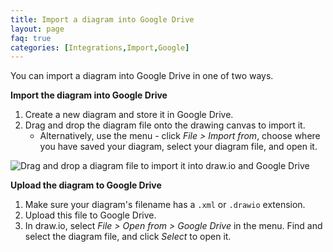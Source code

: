 ```yaml
---
title: Import a diagram into Google Drive
layout: page
faq: true
categories: [Integrations,Import,Google]
---
```


You can import a diagram into Google Drive in one of two ways.

**Import the diagram into Google Drive**

1. Create a new diagram and store it in Google Drive.
2. Drag and drop the diagram file onto the drawing canvas to import it.
   * Alternatively, use the menu - click _File > Import from_, choose where you have saved your diagram, select your diagram file, and open it.

<img src="/assets/img/blog/import-drag-drop.gif" style="max-width:100%;height:auto;" alt="Drag and drop a diagram file to import it into draw.io and Google Drive">

**Upload the diagram to Google Drive**

1. Make sure your diagram's filename has a ``.xml`` or ``.drawio`` extension.
2. Upload this file to Google Drive.
3. In draw.io, select _File > Open from > Google Drive_ in the menu. Find and select the diagram file, and click _Select_ to open it.
